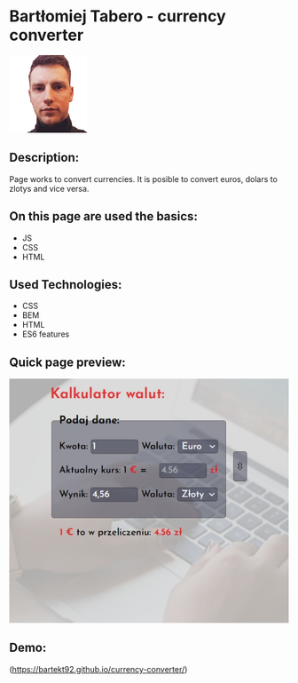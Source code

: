 # Bartłomiej Tabero - currency converter
![Bartłomiej Tabero](https://github.com/bartekt92/homepage/blob/main/images/bt.png?raw=true)
## Description:
Page works to convert currencies. It is posible to convert euros, dolars to zlotys and vice versa.
## On this page are used the basics:
+ JS
+ CSS
+ HTML
## Used Technologies:
+ CSS
+ BEM
+ HTML
+ ES6 features
## Quick page preview:
![Quick page preview](https://github.com/bartekt92/currency-converter/blob/main/images/page-preview.jpg?raw=true)
## Demo:
(https://bartekt92.github.io/currency-converter/)
